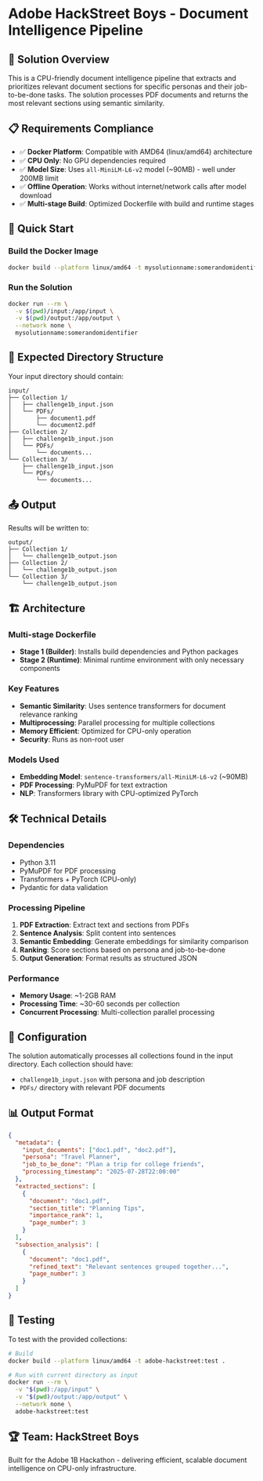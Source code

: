 # Adobe HackStreet Boys - Document Intelligence Pipeline

## 🎯 Solution Overview

This is a CPU-friendly document intelligence pipeline that extracts and prioritizes relevant document sections for specific personas and their job-to-be-done tasks. The solution processes PDF documents and returns the most relevant sections using semantic similarity.

## 📋 Requirements Compliance

- ✅ **Docker Platform**: Compatible with AMD64 (linux/amd64) architecture
- ✅ **CPU Only**: No GPU dependencies required
- ✅ **Model Size**: Uses `all-MiniLM-L6-v2` model (~90MB) - well under 200MB limit
- ✅ **Offline Operation**: Works without internet/network calls after model download
- ✅ **Multi-stage Build**: Optimized Dockerfile with build and runtime stages

## 🚀 Quick Start

### Build the Docker Image

```bash
docker build --platform linux/amd64 -t mysolutionname:somerandomidentifier .
```

### Run the Solution

```bash
docker run --rm \
  -v $(pwd)/input:/app/input \
  -v $(pwd)/output:/app/output \
  --network none \
  mysolutionname:somerandomidentifier
```

## 📁 Expected Directory Structure

Your input directory should contain:
```
input/
├── Collection 1/
│   ├── challenge1b_input.json
│   └── PDFs/
│       ├── document1.pdf
│       └── document2.pdf
├── Collection 2/
│   ├── challenge1b_input.json
│   └── PDFs/
│       └── documents...
└── Collection 3/
    ├── challenge1b_input.json
    └── PDFs/
        └── documents...
```

## 📤 Output

Results will be written to:
```
output/
├── Collection 1/
│   └── challenge1b_output.json
├── Collection 2/
│   └── challenge1b_output.json
└── Collection 3/
    └── challenge1b_output.json
```

## 🏗️ Architecture

### Multi-stage Dockerfile
- **Stage 1 (Builder)**: Installs build dependencies and Python packages
- **Stage 2 (Runtime)**: Minimal runtime environment with only necessary components

### Key Features
- **Semantic Similarity**: Uses sentence transformers for document relevance ranking
- **Multiprocessing**: Parallel processing for multiple collections
- **Memory Efficient**: Optimized for CPU-only operation
- **Security**: Runs as non-root user

### Models Used
- **Embedding Model**: `sentence-transformers/all-MiniLM-L6-v2` (~90MB)
- **PDF Processing**: PyMuPDF for text extraction
- **NLP**: Transformers library with CPU-optimized PyTorch

## 🛠️ Technical Details

### Dependencies
- Python 3.11
- PyMuPDF for PDF processing
- Transformers + PyTorch (CPU-only)
- Pydantic for data validation

### Processing Pipeline
1. **PDF Extraction**: Extract text and sections from PDFs
2. **Sentence Analysis**: Split content into sentences
3. **Semantic Embedding**: Generate embeddings for similarity comparison
4. **Ranking**: Score sections based on persona and job-to-be-done
5. **Output Generation**: Format results as structured JSON

### Performance
- **Memory Usage**: ~1-2GB RAM
- **Processing Time**: ~30-60 seconds per collection
- **Concurrent Processing**: Multi-collection parallel processing

## 🔧 Configuration

The solution automatically processes all collections found in the input directory. Each collection should have:
- `challenge1b_input.json` with persona and job description
- `PDFs/` directory with relevant PDF documents

## 📊 Output Format

```json
{
  "metadata": {
    "input_documents": ["doc1.pdf", "doc2.pdf"],
    "persona": "Travel Planner",
    "job_to_be_done": "Plan a trip for college friends",
    "processing_timestamp": "2025-07-28T22:00:00"
  },
  "extracted_sections": [
    {
      "document": "doc1.pdf",
      "section_title": "Planning Tips",
      "importance_rank": 1,
      "page_number": 3
    }
  ],
  "subsection_analysis": [
    {
      "document": "doc1.pdf",
      "refined_text": "Relevant sentences grouped together...",
      "page_number": 3
    }
  ]
}
```

## 🧪 Testing

To test with the provided collections:
```bash
# Build
docker build --platform linux/amd64 -t adobe-hackstreet:test .

# Run with current directory as input
docker run --rm \
  -v "$(pwd):/app/input" \
  -v "$(pwd)/output:/app/output" \
  --network none \
  adobe-hackstreet:test
```

## 🏆 Team: HackStreet Boys

Built for the Adobe 1B Hackathon - delivering efficient, scalable document intelligence on CPU-only infrastructure.
